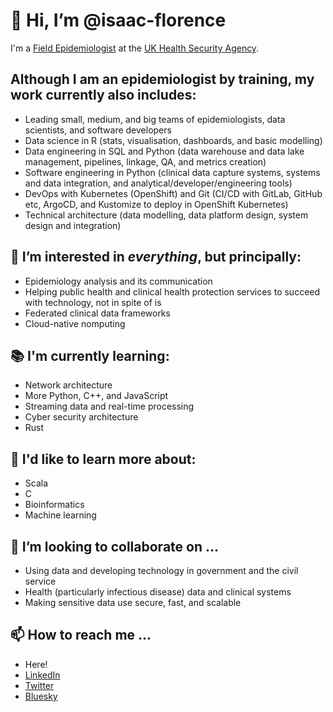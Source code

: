 # 👋 Hi, I’m @isaac-florence

I'm a [Field Epidemiologist](https://www.cdc.gov/eis/field-epi-manual/chapters/Defining-Field-Epi.html) at the [UK Health Security Agency](https://www.gov.uk/government/organisations/uk-health-security-agency). 

## Although I am an epidemiologist by training, my work currently also includes:
- Leading small, medium, and big teams of epidemiologists, data scientists, and software developers
- Data science in R (stats, visualisation, dashboards, and basic modelling)
- Data engineering in SQL and Python (data warehouse and data lake management, pipelines, linkage, QA, and metrics creation)
- Software engineering in Python (clinical data capture systems, systems and data integration, and analytical/developer/engineering tools)
- DevOps with Kubernetes (OpenShift) and Git (CI/CD with GitLab, GitHub etc, ArgoCD, and Kustomize to deploy in OpenShift Kubernetes)
- Technical architecture (data modelling, data platform design, system design and integration)

## 👀 I’m interested in _everything_, but principally:

- Epidemiology analysis and its communication
- Helping public health and clinical health protection services to succeed with technology, not in spite of is
- Federated clinical data frameworks
- Cloud-native nomputing

## 📚 I'm currently learning:
- Network architecture
- More Python, C++, and JavaScript
- Streaming data and real-time processing
- Cyber security architecture
- Rust

## 🔎 I'd like to learn more about:
- Scala
- C
- Bioinformatics
- Machine learning

## 🤝 I’m looking to collaborate on ...
- Using data and developing technology in government and the civil service
- Health (particularly infectious disease) data and clinical systems
- Making sensitive data use secure, fast, and scalable

## 📫 How to reach me ...
- Here!
- [LinkedIn](https://www.linkedin.com/in/isaacflorence/)
- [Twitter](https://twitter.com/IsaacATFlorence)
- [Bluesky](https://bsky.app/profile/isaac-florence.bsky.social)

